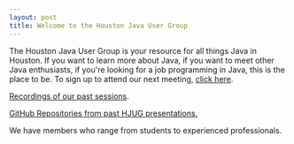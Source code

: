 ```yaml
---
layout: post
title: Welcome to the Houston Java User Group
---
```


The Houston Java User Group is your resource for all things Java in Houston.
If you want to learn more about Java, if you want to meet other Java enthusiasts, if you're looking for a job programming in Java, this is the place to be.
To sign up to attend our next meeting, [click here](https://www.eventbrite.com/o/houston-java-users-group-64049228).

[Recordings of our past sessions](https://youtube.com/@houstonjug-m1c?si=_5HOxX_27Q0Lv4N_).

[GitHub Repositories from past HJUG presentations.](https://github.com/search?q=houston%20java%20user%20group&type=repositories)

We have members who range from students to experienced professionals.
